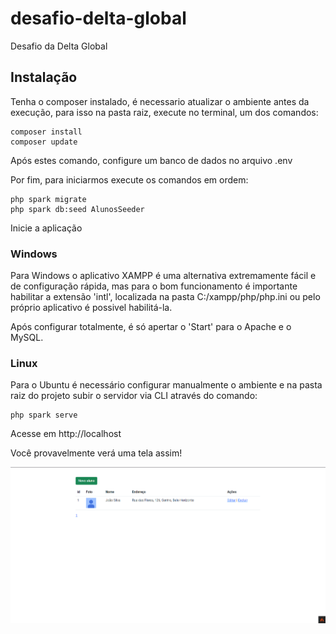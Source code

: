 # desafio-delta-global
Desafio da Delta Global

## Instalação

Tenha o composer instalado, é necessario atualizar o ambiente antes da execução, para isso na pasta raiz, execute no terminal, um dos comandos:

```
composer install
composer update
```
Após estes comando, configure um banco de dados no arquivo .env
    
Por fim, para iniciarmos execute os comandos em ordem:
```
php spark migrate
php spark db:seed AlunosSeeder
```
Inicie a aplicação

###  Windows

Para Windows o aplicativo XAMPP é uma alternativa extremamente fácil e de configuração rápida, mas para o bom funcionamento é importante habilitar a extensão 'intl', localizada na pasta C:/xampp/php/php.ini ou pelo próprio aplicativo é possivel habilitá-la.

Após configurar totalmente, é só apertar o 'Start' para o Apache e o MySQL.

### Linux

Para o Ubuntu é necessário configurar manualmente o ambiente e na pasta raiz do projeto subir o servidor via CLI através do comando:
```
php spark serve
```
    
Acesse em http://localhost
    
Você provavelmente verá uma tela assim!

![Screenshot](screenshot.png)